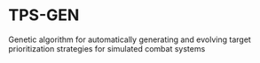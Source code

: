 # TPS-GEN
Genetic algorithm for automatically generating and evolving target prioritization strategies for simulated combat systems
